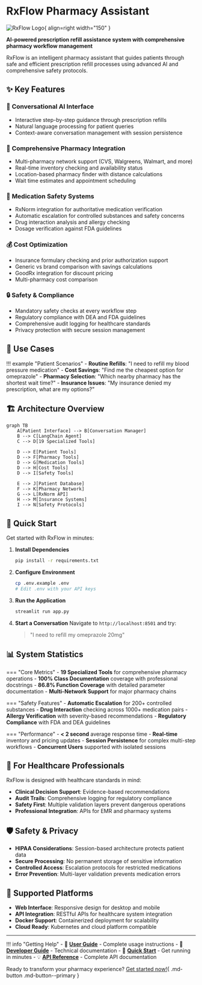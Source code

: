 # RxFlow Pharmacy Assistant

![RxFlow Logo](assets/logo.png){ align=right width="150" }

**AI-powered prescription refill assistance system with comprehensive pharmacy workflow management**

RxFlow is an intelligent pharmacy assistant that guides patients through safe and efficient prescription refill processes using advanced AI and comprehensive safety protocols.

## ✨ Key Features

### 🤖 **Conversational AI Interface**
- Interactive step-by-step guidance through prescription refills
- Natural language processing for patient queries
- Context-aware conversation management with session persistence

### 🏥 **Comprehensive Pharmacy Integration**
- Multi-pharmacy network support (CVS, Walgreens, Walmart, and more)
- Real-time inventory checking and availability status
- Location-based pharmacy finder with distance calculations
- Wait time estimates and appointment scheduling

### 💊 **Medication Safety Systems**
- RxNorm integration for authoritative medication verification
- Automatic escalation for controlled substances and safety concerns
- Drug interaction analysis and allergy checking
- Dosage verification against FDA guidelines

### 💰 **Cost Optimization**
- Insurance formulary checking and prior authorization support
- Generic vs brand comparison with savings calculations
- GoodRx integration for discount pricing
- Multi-pharmacy cost comparison

### 🔒 **Safety & Compliance**
- Mandatory safety checks at every workflow step
- Regulatory compliance with DEA and FDA guidelines
- Comprehensive audit logging for healthcare standards
- Privacy protection with secure session management

## 🎯 **Use Cases**

!!! example "Patient Scenarios"
    - **Routine Refills**: "I need to refill my blood pressure medication"
    - **Cost Savings**: "Find me the cheapest option for omeprazole"
    - **Pharmacy Selection**: "Which nearby pharmacy has the shortest wait time?"
    - **Insurance Issues**: "My insurance denied my prescription, what are my options?"

## 🏗️ **Architecture Overview**

```mermaid
graph TB
    A[Patient Interface] --> B[Conversation Manager]
    B --> C[LangChain Agent]
    C --> D[19 Specialized Tools]
    
    D --> E[Patient Tools]
    D --> F[Pharmacy Tools]
    D --> G[Medication Tools]
    D --> H[Cost Tools]
    D --> I[Safety Tools]
    
    E --> J[Patient Database]
    F --> K[Pharmacy Network]
    G --> L[RxNorm API]
    H --> M[Insurance Systems]
    I --> N[Safety Protocols]
```

## 🚀 **Quick Start**

Get started with RxFlow in minutes:

1. **Install Dependencies**
   ```bash
   pip install -r requirements.txt
   ```

2. **Configure Environment**
   ```bash
   cp .env.example .env
   # Edit .env with your API keys
   ```

3. **Run the Application**
   ```bash
   streamlit run app.py
   ```

4. **Start a Conversation**
   Navigate to `http://localhost:8501` and try:
   > "I need to refill my omeprazole 20mg"

## 📊 **System Statistics**

=== "Core Metrics"
    - **19 Specialized Tools** for comprehensive pharmacy operations
    - **100% Class Documentation** coverage with professional docstrings
    - **86.8% Function Coverage** with detailed parameter documentation
    - **Multi-Network Support** for major pharmacy chains

=== "Safety Features"
    - **Automatic Escalation** for 200+ controlled substances
    - **Drug Interaction** checking across 1000+ medication pairs
    - **Allergy Verification** with severity-based recommendations
    - **Regulatory Compliance** with FDA and DEA guidelines

=== "Performance"
    - **< 2 second** average response time
    - **Real-time** inventory and pricing updates
    - **Session Persistence** for complex multi-step workflows
    - **Concurrent Users** supported with isolated sessions

## 🏥 **For Healthcare Professionals**

RxFlow is designed with healthcare standards in mind:

- **Clinical Decision Support**: Evidence-based recommendations
- **Audit Trails**: Comprehensive logging for regulatory compliance
- **Safety First**: Multiple validation layers prevent dangerous operations
- **Professional Integration**: APIs for EMR and pharmacy systems

## 🛡️ **Safety & Privacy**

- **HIPAA Considerations**: Session-based architecture protects patient data
- **Secure Processing**: No permanent storage of sensitive information
- **Controlled Access**: Escalation protocols for restricted medications
- **Error Prevention**: Multi-layer validation prevents medication errors

## 📱 **Supported Platforms**

- **Web Interface**: Responsive design for desktop and mobile
- **API Integration**: RESTful APIs for healthcare system integration
- **Docker Support**: Containerized deployment for scalability
- **Cloud Ready**: Kubernetes and cloud platform compatible

---

!!! info "Getting Help"
    - 📖 **[User Guide](user-guide/interface.md)** - Complete usage instructions
    - 🔧 **[Developer Guide](developer/architecture.md)** - Technical documentation
    - 🚀 **[Quick Start](getting-started/quickstart.md)** - Get running in minutes
    - 💡 **[API Reference](api/conversation-manager.md)** - Complete API documentation

Ready to transform your pharmacy experience? [Get started now!](getting-started/installation.md){ .md-button .md-button--primary }